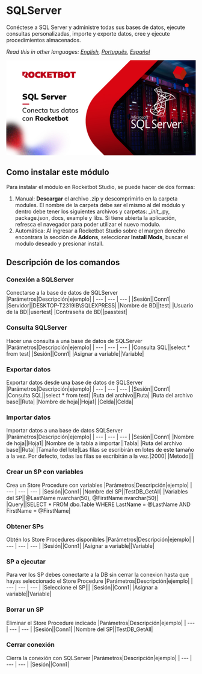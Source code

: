 



# SQLServer
  
Conéctese a SQL Server y administre todas sus bases de datos, ejecute consultas personalizadas, importe y exporte datos, cree y ejecute procedimientos almacenados.  

*Read this in other languages: [English](Manual_SQLServer_.md), [Português](Manual_SQLServer_.pr.md), [Español](Manual_SQLServer_.es.md)*
  
![banner](imgs/Banner_SQLServer_.jpg)
## Como instalar este módulo
  
Para instalar el módulo en Rocketbot Studio, se puede hacer de dos formas:
1. Manual: __Descargar__ el archivo .zip y descomprimirlo en la carpeta modules. El nombre de la carpeta debe ser el mismo al del módulo y dentro debe tener los siguientes archivos y carpetas: \__init__.py, package.json, docs, example y libs. Si tiene abierta la aplicación, refresca el navegador para poder utilizar el nuevo modulo.
2. Automática: Al ingresar a Rocketbot Studio sobre el margen derecho encontrara la sección de **Addons**, seleccionar **Install Mods**, buscar el modulo deseado y presionar install.  


## Descripción de los comandos

### Conexión a SQLServer
  
Conectarse a la base de datos de SQLServer
|Parámetros|Descripción|ejemplo|
| --- | --- | --- |
|Sesión||Conn1|
|Servidor||DESKTOP-T2319IB\SQLEXPRESS|
|Nombre de BD||test|
|Usuario de la BD||usertest|
|Contraseña de BD||passtest|

### Consulta SQLServer
  
Hacer una consulta a una base de datos de SQLServer
|Parámetros|Descripción|ejemplo|
| --- | --- | --- |
|Consulta SQL||select * from test|
|Sesión||Conn1|
|Asignar a variable||Variable|

### Exportar datos
  
Exportar datos desde una base de datos de SQLServer
|Parámetros|Descripción|ejemplo|
| --- | --- | --- |
|Sesión||Conn1|
|Consulta SQL||select * from test|
|Ruta del archivo||Ruta|
|Ruta del archivo base||Ruta|
|Nombre de hoja||Hoja1|
|Celda||Celda|

### Importar datos
  
Importar datos a una base de datos SQLServer
|Parámetros|Descripción|ejemplo|
| --- | --- | --- |
|Sesión||Conn1|
|Nombre de hoja||Hoja1|
|Nombre de la tabla a importar||Tabla|
|Ruta del archivo base||Ruta|
|Tamaño del lote|Las filas se escribirán en lotes de este tamaño a la vez. Por defecto, todas las filas se escribirán a la vez.|2000|
|Metodo|||

### Crear un SP con variables
  
Crea un Store Procedure con variables
|Parámetros|Descripción|ejemplo|
| --- | --- | --- |
|Sesión||Conn1|
|Nombre del SP||TestDB_GetAll|
|Variables del SP||@LastName nvarchar(50), @FirstName nvarchar(50)|
|Query||SELECT * FROM dbo.Table WHERE LastName = @LastName AND FirstName = @FirstName|

### Obtener SPs
  
Obtén los Store Procedures disponibles
|Parámetros|Descripción|ejemplo|
| --- | --- | --- |
|Sesión||Conn1|
|Asignar a variable||Variable|

### SP a ejecutar
  
Para ver los SP debes conectarte a la DB sin cerrar la conexion hasta que hayas seleccionado el Store Procedure
|Parámetros|Descripción|ejemplo|
| --- | --- | --- |
|Seleccione el SP|||
|Sesión||Conn1|
|Asignar a variable||Variable|

### Borrar un SP
  
Eliminar el Store Procedure indicado
|Parámetros|Descripción|ejemplo|
| --- | --- | --- |
|Sesión||Conn1|
|Nombre del SP||TestDB_GetAll|

### Cerrar conexión
  
Cierra la conexión con SQLServer
|Parámetros|Descripción|ejemplo|
| --- | --- | --- |
|Sesión||Conn1|
